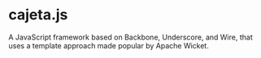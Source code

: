 cajeta.js
=========

A JavaScript framework based on Backbone, Underscore, and Wire, that uses a template approach made popular by Apache Wicket.